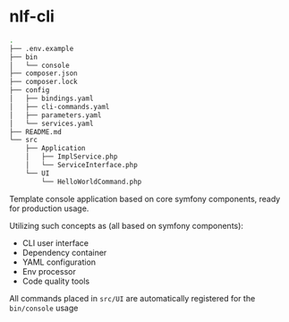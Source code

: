# nlf-cli

```bash
.
├── .env.example
├── bin
│   └── console
├── composer.json
├── composer.lock
├── config
│   ├── bindings.yaml
│   ├── cli-commands.yaml
│   ├── parameters.yaml
│   └── services.yaml
├── README.md
└── src
    ├── Application
    │   ├── ImplService.php
    │   └── ServiceInterface.php
    └── UI
        └── HelloWorldCommand.php
```

Template console application based on core symfony components, ready for production usage.

Utilizing such concepts as (all based on symfony components):
- CLI user interface
- Dependency container
- YAML configuration
- Env processor
- Code quality tools

All commands placed in `src/UI` are automatically registered for the `bin/console` usage
